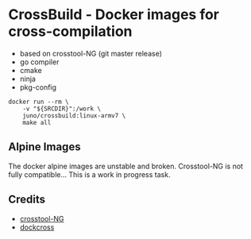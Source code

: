 # CrossBuild - Docker images for cross-compilation

- based on crosstool-NG (git master release)
- go compiler
- cmake
- ninja
- pkg-config

```
docker run --rm \
    -v "${SRCDIR}":/work \
    juno/crossbuild:linux-armv7 \
    make all
```

## Alpine Images

The docker alpine images are unstable and broken. Crosstool-NG is not fully compatible...
This is a work in progress task.

## Credits

- [crosstool-NG](https://crosstool-ng.github.io/)
- [dockcross](https://github.com/dockcross/dockcross)